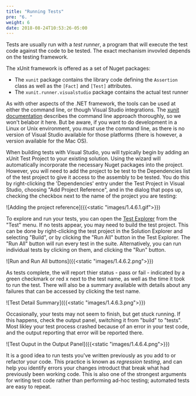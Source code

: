 ```yaml
---
title: "Running Tests"
pre: "6. "
weight: 6
date: 2018-08-24T10:53:26-05:00
---
```


Tests are usually run with a _test runner_, a program that will execute the test code against the code to be tested.  The exact mechanism invovled depends on the testing framework.  

The xUnit framework is offered as a set of Nuget packages:
* The `xunit` package contains the library code defining the `Assertion` class as well as the `[Fact]` and `[Test]` attributes.
* The `xunit.runner.visualstudio` package contains the actual test runner

As with other aspects of the .NET framework, the tools can be used at either the command line, or though Visual Studio integrations.  The [xunit documentation](https://xunit.net/docs/getting-started/netcore/cmdline) describes the command line approach thoroughly, so we won't belabor it here.  But be aware, if you want to do development in a Linux or Unix environment, you _must_ use the command line, as there is no version of Visual Studio available for those platforms (there is however, a version available for the Mac OS).

When building tests with Visual Studio, you will typically begin by adding an xUnit Test Project to your existing solution.  Using the wizard will automatically incorporate the necessary Nuget packages into the project.  However, you will need to add the project to be test to the Dependencies list of the test project to give it access to the assembly to be tested.  You do this by right-clicking the 'Dependencies' entry under the Test Project in Visual Studio, choosing "Add Project Reference", and in the dialog that pops up, checking the checkbox next to the name of the project you are testing:

![Adding the project reference]({{<static "images/1.4.6.1.gif">}})

To explore and run your tests, you can open the [Test Explorer](https://docs.microsoft.com/en-us/visualstudio/test/run-unit-tests-with-test-explorer?view=vs-2019) from the "Test" menu.  If no tests appear, you may need to build the test project. This can be done by right-clicking the test project in the Solution Explorer and selecting "Build", or by clicking the "Run All" button in the Test Explorer.  The "Run All" button will run every test in the suite.  Alternatively, you can run individual tests by clicking on them, and clicking the "Run" button.

![Run and Run All buttons]({{<static "images/1.4.6.2.png">}})

As tests complete, the will report thier status - pass or fail - indicated by a green checkmark or red x next to the test name, as well as the time it took to run the test.  There will also be a summary available with details about any failures that can be accessed by clicking the test name.

![Test Detail Summary]({{<static "images/1.4.6.3.png">}})

Occasionally, your tests may not seem to finish, but get stuck running. If this happens, check the output panel, switching it from "build" to "tests".  Most likley your test process crashed because of an error in your test code, and the output reporting that error will be reported there.

![Test Ouput in the Output Panel]({{<static "images/1.4.6.4.png">}})

It is a good idea to run tests you've written previously as you add to or refactor your code.  This practice is known as _regression testing_, and can help you identify errors your changes introduct that break what had previously been working code.  This is also one of the strongest arguments for writing test code rather than performing ad-hoc testing; automated tests are easy to repeat.